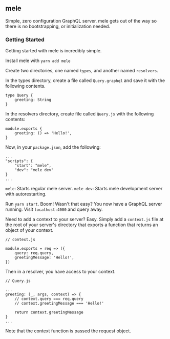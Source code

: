 
## mele

Simple, zero configuration GraphQL server. mele gets out of the way so there is no bootstrapping, or initialization needed.

### Getting Started
Getting started with mele is incredibly simple.

Install mele with ```yarn add mele```

Create two directories, one named ```types```, and another named ```resolvers```.

In the types directory, create a file called ```Query.graphql``` and save it with the following contents.

```
type Query {
    greeting: String
}
```

In the resolvers directory, create file called ```Query.js``` with the following contents:

```
module.exports {
    greeting: () => 'Hello!',
}
```

Now, in your ```package.json```, add the following:

```
...
"scripts": {
    "start": "mele",
    "dev": "mele dev"
}
...
```

```mele```: Starts regular mele server.
```mele dev```: Starts mele development server with autorestarting.

Run ```yarn start```. Boom! Wasn't that easy? You now have a GraphQL server running. Visit ```localhost:4000``` and query away.

Need to add a context to your server? Easy. Simply add a ```context.js``` file at the root of your server's directory that exports a function that returns an object of your context.

```
// context.js

module.exports = req => ({
    query: req.query,
    greetingMessage: 'Hello!',
})
```

Then in a resolver, you have access to your context.

```
// Query.js

...
greeting: (_, args, context) => {
    // context.query === req.query
    // context.greetingMessage === 'Hello!'

    return context.greetingMessage
}
...
```

Note that the context function is passed the request object. 
